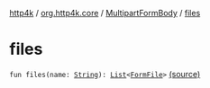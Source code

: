 [http4k](../../index.md) / [org.http4k.core](../index.md) / [MultipartFormBody](index.md) / [files](./files.md)

# files

`fun files(name: `[`String`](https://kotlinlang.org/api/latest/jvm/stdlib/kotlin/-string/index.html)`): `[`List`](https://kotlinlang.org/api/latest/jvm/stdlib/kotlin.collections/-list/index.html)`<`[`FormFile`](../-form-file/index.md)`>` [(source)](https://github.com/http4k/http4k/blob/master/http4k-multipart/src/main/kotlin/org/http4k/core/MultipartFormBody.kt#L56)